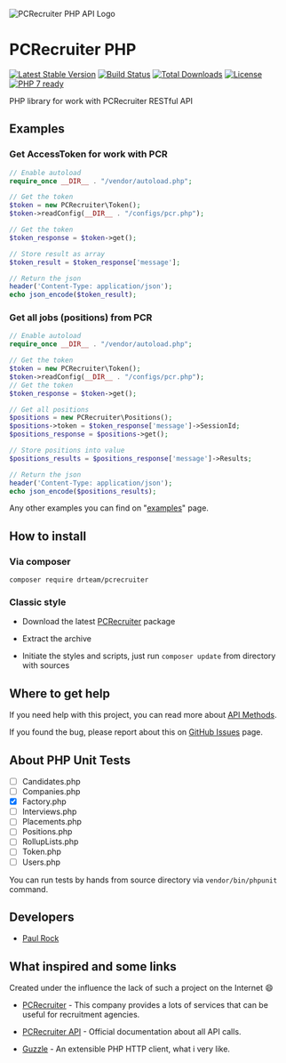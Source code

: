![PCRecruiter PHP API Logo](http://drteam.rocks/images/pcrecruter/prc_api.png)

# PCRecruiter PHP

[![Latest Stable Version](https://poser.pugx.org/drteam/pcrecruiter/v/stable)](https://packagist.org/packages/drteam/pcrecruiter)
[![Build Status](https://travis-ci.org/DrTeamRocks/pcrecruiter.svg?branch=master)](https://travis-ci.org/DrTeamRocks/pcrecruiter)
[![Total Downloads](https://poser.pugx.org/drteam/pcrecruiter/downloads)](https://packagist.org/packages/drteam/pcrecruiter)
[![License](https://poser.pugx.org/drteam/pcrecruiter/license)](https://packagist.org/packages/drteam/pcrecruiter)
[![PHP 7 ready](https://php7ready.timesplinter.ch/DrTeamRocks/pcrecruiter/master/badge.svg)](https://travis-ci.org/DrTeamRocks/pcrecruiter)

PHP library for work with PCRecruiter RESTful API

## Examples

### Get AccessToken for work with PCR 

```php
// Enable autoload
require_once __DIR__ . "/vendor/autoload.php";

// Get the token
$token = new PCRecruiter\Token();
$token->readConfig(__DIR__ . "/configs/pcr.php");

// Get the token
$token_response = $token->get();

// Store result as array
$token_result = $token_response['message'];

// Return the json
header('Content-Type: application/json');
echo json_encode($token_result);
```

### Get all jobs (positions) from PCR 

```php
// Enable autoload
require_once __DIR__ . "/vendor/autoload.php";

// Get the token
$token = new PCRecruiter\Token();
$token->readConfig(__DIR__ . "/configs/pcr.php");
// Get the token
$token_response = $token->get();

// Get all positions
$positions = new PCRecruiter\Positions();
$positions->token = $token_response['message']->SessionId;
$positions_response = $positions->get();

// Store positions into value
$positions_results = $positions_response['message']->Results;

// Return the json
header('Content-Type: application/json');
echo json_encode($positions_results);
```

Any other examples you can find on "[examples](https://github.com/DrTeamRocks/pcrecruiter-examples)" page.

## How to install

### Via composer

`composer require drteam/pcrecruiter`

### Classic style

* Download the latest [PCRecruiter](https://github.com/DrTeamRocks/pcrecruiter/releases) package

* Extract the archive

* Initiate the styles and scripts, just run `composer update` from directory with sources

## Where to get help

If you need help with this project, you can read more about [API Methods](https://github.com/DrTeamRocks/pcrecruiter/wiki/API-methods). 

If you found the bug, please report about this on [GitHub Issues](https://github.com/DrTeamRocks/pcrecruiter/issues) page.

## About PHP Unit Tests

* [ ] Candidates.php
* [ ] Companies.php
* [x] Factory.php
* [ ] Interviews.php
* [ ] Placements.php
* [ ] Positions.php
* [ ] RollupLists.php
* [ ] Token.php
* [ ] Users.php

You can run tests by hands from source directory via `vendor/bin/phpunit` command. 

## Developers

* [Paul Rock](https://github.com/EvilFreelancer)

## What inspired and some links

Created under the influence the lack of such a project on the Internet :smile:

* [PCRecruiter](https://www.pcrecruiter.net/) - This company provides a lots of services that can be useful for recruitment agencies.

* [PCRecruiter API](https://www.pcrecruiter.net/apidocs_v2/) - Official documentation about all API calls.

* [Guzzle](https://github.com/guzzle/guzzle) - An extensible PHP HTTP client, what i very like.

